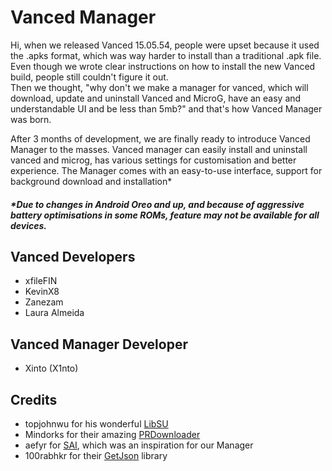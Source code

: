 # Vanced Manager
Hi, when we released Vanced 15.05.54, people were upset because it used the .apks format, which was way harder to install than a traditional .apk file. Even though we wrote clear instructions on how to install the new Vanced build, people still couldn't figure it out.  
Then we thought, "why don't we make a manager for vanced, which will download, update and uninstall Vanced and MicroG, have an easy and understandable UI and be less than 5mb?" and that's how Vanced Manager was born.  
  
After 3 months of development, we are finally ready to introduce Vanced Manager to the masses. Vanced manager can easily install and uninstall vanced and microg, has various settings for customisation and better experience. The Manager comes with an easy-to-use interface, support for background download and installation*  
##### *Due to changes in Android Oreo and up, and because of aggressive battery optimisations in some ROMs, feature may not be available for all devices.  

## Vanced Developers
- xfileFIN
- KevinX8
- Zanezam
- Laura Almeida

## Vanced Manager Developer
- Xinto (X1nto)

## Credits
- topjohnwu for his wonderful [LibSU](https://github.com/topjohnwu/libsu)
- Mindorks for their amazing [PRDownloader](https://github.com/MindorksOpenSource/PRDownloader)
- aefyr for [SAI](https://github.com/aefyr/SAI), which was an inspiration for our Manager
- 100rabhkr for their [GetJson](https://github.com/100rabhkr/getjson) library
